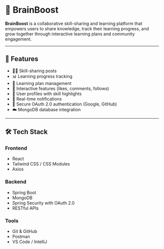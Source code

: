 # 🧠 BrainBoost

**BrainBoost** is a collaborative skill-sharing and learning platform that empowers users to share knowledge, track their learning progress, and grow together through interactive learning plans and community engagement.

---

## 🚀 Features

- 🧑‍🏫 Skill-sharing posts
- 📊 Learning progress tracking
- 📅 Learning plan management
- 💬 Interactive features (likes, comments, follows)
- 👤 User profiles with skill highlights
- 🔔 Real-time notifications
- 🔐 Secure OAuth 2.0 authentication (Google, GitHub)
- ☁️ MongoDB database integration

---

## 🛠️ Tech Stack

### Frontend
- React
- Tailwind CSS / CSS Modules
- Axios

### Backend
- Spring Boot
- MongoDB
- Spring Security with OAuth 2.0
- RESTful APIs

### Tools
- Git & GitHub
- Postman
- VS Code / IntelliJ
